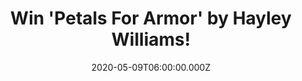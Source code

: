 ---
campaign-uuid: "c-d9177c95-dc45-477c-9257-6eec7c4dfdb4"
type: "Competition"
category: "Music"
date: "2020-05-09T06:00:00.000Z"
end-date: "2020-07-09T23:59:00.000Z"
disable-form: false
is_promoted: false
has_entry_page: true
title: "Win 'Petals For Armor' by Hayley Williams!"
competition-description: "<p>'Petals For Armor' is the debut solo studio album from\
  \ the Grammy Award winning singer & songwriter Hayley Williams. The first single\
  \ from the album, 'Simmer', marked Hayley Williams' first new music release since\
  \ Paramore's chart-topping 2017 album, 'After Laughter'. </p>\n<p>We are giving\
  \ away a copy of Hayley's new record to one lucky NME AAA member to win. Are you\
  \ her biggest fan? Click below and it could be yours.</p>\n"
hero-header: "Win 'Petals For Armor' by Hayley Williams!"
terms-confirmation: "N/A"
banner-img: "https://assets.expresslyapp.com/asset-d7e8fe52-51aa-4c53-b5bb-250cd9e7d711.jpg"
logo-left-href: "aaa.nme.com"
logo-left-image: "https://assets.expresslyapp.com/asset-e7403883-950a-4ddc-b841-a9df010bffdb.jpg"
logo-left-title: "NME AAA"
bg-image-hero: "https://assets.expresslyapp.com/asset-a73545d8-48cd-4666-bfc4-1a4beb58be30.jpg"
bg-image-first: "https://assets.expresslyapp.com/asset-1f4395c2-4e23-48d4-94ce-584bf5cdb26b.jpg"
section1-content: "<p>'Petals For Armor' is the debut solo studio album from the Grammy\
  \ Award winning singer & songwriter, Hayley Williams. The first single from the\
  \ album, 'Simmer', marked Hayley Williams' first new music release since Paramore's\
  \ chart-topping 2017 album,'After Laughter'. </p>\n<p>Long regarded as an exhilarating\
  \ live act, Paramore has spent much of the past decade-plus on the road, including\
  \ countless sold out world tours and show-stealing festival sets around the globe.</p>\n\
  <p>Click below for a chance to win Hayley's new record.</p>\n"
entry-title: "Win 'Petals For Armor' by Hayley Williams!"
entry-content: "<p>Enter the draw to win Petals For Armor' by Hayley Williams by completing\
  \ the form below before 23:59 on the 9th of July 2020.</p>\n"
has-winner: false
prize-description: "'Petals For Armor' by Hayley Williams!"
special-conditions: "Multiple entries are allowed up to one every day."
country-restrictions:
- "GB"
---